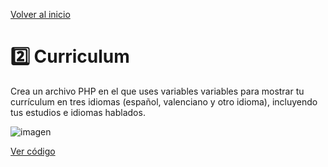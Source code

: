 [Volver al inicio](https://github.com/LoganNDE/Ejercicios-PHP/tree/main/1-Ejercicios/#readme)
# 2️⃣ Curriculum

Crea un archivo PHP en el que uses variables variables para mostrar tu currículum en tres idiomas (español, valenciano y otro idioma), incluyendo tus estudios e idiomas hablados.

![imagen](https://github.com/user-attachments/assets/91a3056f-6506-44d1-8825-4fee3534d0fd)

[Ver código](https://github.com/LoganNDE/Ejercicios-PHP/tree/main/1-Ejercicios/curriculum/curriculum.php)
